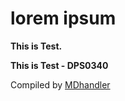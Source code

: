 # **lorem ipsum**
**This is Test.**

****This is Test - DPS0340****

Compiled by [MDhandler](https://github.com/DPS0340/Markdownhandler)